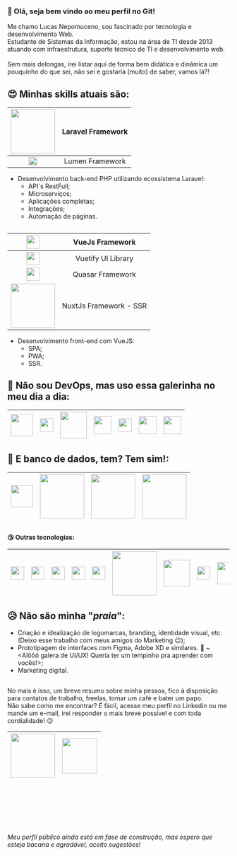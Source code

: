 ###  👋 Olá, seja bem vindo ao meu perfil no Git!

Me chamo Lucas Nepomuceno, sou fascinado por tecnologia e desenvolvimento Web.<br/>
Estudante de Sistemas da Informação, estou na área de TI desde 2013 atuando com infraestrutura, suporte técnico de TI e desenvolvimento web.<br/><br/>
Sem mais delongas, irei listar aqui de forma bem didática e dinâmica um pouquinho do que sei, não sei e gostaria (muito) de saber, vamos lá?!

## :heart_eyes: Minhas skills atuais são:
| <img src="https://raw.githubusercontent.com/laravel/art/master/logo-lockup/5%20SVG/2%20CMYK/1%20Full%20Color/laravel-logolockup-cmyk-red.svg" width="100">  |  Laravel Framework  |
| :---:  | :---:  |
| <img src="https://cdn.worldvectorlogo.com/logos/lumen-1.svg" width="20">  |  Lumen Framework  |
 - Desenvolvimento back-end PHP utilizando ecossistema Laravel:
    - API\`s RestFull;
    - Microserviços;
    - Aplicações completas;
    - Integrações;
    - Automação de páginas.
 ##

| <img src="https://vuejs.org/images/logo.png" width="30">  |  VueJs Framework  |
| :---:  | :---:  |
| <img src="https://cdn.vuetifyjs.com/docs/images/frameworks/vuetify.svg" width="30">  |  Vuetify UI Library  |
| <img src="https://cdn.quasar.dev/logo/svg/quasar-logo.svg" width="30">  |  Quasar Framework  |
| <img src="https://nuxtjs.org/logos/nuxtjs-typo.svg" width="100">  |  NuxtJs Framework - SSR  |
 - Desenvolvimento front-end com VueJS:
    - SPA;
    - PWA;
    - SSR.
 ##
## :whale: Não sou DevOps, mas uso essa galerinha no meu dia a dia:
| <img src="https://cdn.worldvectorlogo.com/logos/docker.svg" width="50">  |  <img src="https://upload.wikimedia.org/wikipedia/commons/7/7e/Apache_Feather_Logo.svg" width="30">  |  <img src="https://cdn.worldvectorlogo.com/logos/nginx.svg" width="60">  | <img src="https://cdn.worldvectorlogo.com/logos/ubuntu-4.svg" width="40"> | <img src="https://cdn.worldvectorlogo.com/logos/microsoft-windows-22.svg" width="30"> | <img src="https://cdn.worldvectorlogo.com/logos/debian-2.svg" width="40"> | <img src="https://cdn.worldvectorlogo.com/logos/redis.svg" width="40"> |
| :---:  | :---:  | :---:  | :---:  | :---:  | :---:  | :---:  |
##
## :floppy_disk: E banco de dados, tem? Tem sim!:
| <img src="https://cdn.worldvectorlogo.com/logos/postgresql.svg" width="50"> | <img src="https://mariadb.org/wp-content/themes/twentynineteen-child/icons/mariadb_org_rgb_h.svg" width="100">  |  <img src="https://cdn.worldvectorlogo.com/logos/mysql.svg" width="100">  |  <img src="https://cdn.worldvectorlogo.com/logos/microsoft-sql-server.svg" width="100">  | 
| :---:  | :---:  | :---:  | :---:  |
##
#### :kissing_heart: Outras tecnologias:
| <img src="https://cdn.worldvectorlogo.com/logos/javascript.svg" width="30">  |  <img src="https://cdn.worldvectorlogo.com/logos/typescript.svg" width="30">  |  <img src="https://cdn.worldvectorlogo.com/logos/html-5.svg" width="30">  | <img src="https://cdn.worldvectorlogo.com/logos/css-5.svg" width="30"> | <img src="https://cdn.worldvectorlogo.com/logos/bootstrap-4.svg" width="30"> | <img src="https://cdn.syncfusion.com/content/images/company-logos/Syncfusion_Logo_Image.png" width="100"> | <img src="https://cdn.worldvectorlogo.com/logos/nodejs-1.svg" width="60"> | <img src="https://cdn.worldvectorlogo.com/logos/selenium-logo.svg" width="30"> | <img src="https://cdn.worldvectorlogo.com/logos/composer.svg" width="50"> | <img src="https://cdn.worldvectorlogo.com/logos/npm.svg" width="50"> | <img src="https://cdn.worldvectorlogo.com/logos/yarn.svg" width="40"> |
| :---:  | :---:  | :---:  | :---:  | :---:  | :---:  | :---:  | :---:  | :---:  | :---:  | :---:  |
##
## :disappointed_relieved: Não são minha "_praia_":
 - Criação e idealização de logomarcas, branding, identidade visual, etc. (Deixo esse trabalho com meus amigos do Marketing :wink:);
 - Prototipagem de interfaces com Figma, Adobe XD e similares. :loudspeaker: ~<Alôôô galera de UI/UX! Queria ter um tempinho pra aprender com vocês!>;
 - Marketing digital.
 ##
 No mais é isso, um breve resumo sobre minha pessoa, fico à disposição para contatos de trabalho, freelas, tomar um café e bater um papo.<br/>
 Não sabe como me encontrar? É fácil, acesse meu perfil no Linkedin ou me mande um e-mail, irei responder o mais breve possível e com toda cordialidade! :wink:
  
 | <a href="https://www.linkedin.com/in/lucas-da-silva-nepomuceno/" target="_blank"><img src="https://img.shields.io/badge/linkedin-%230077B5.svg?&style=for-the-badge&logo=linkedin&logoColor=white" width="100"></a>  |  <a href="mailto:lsn.nepomuceno@gmail.com" target="_blank"><img src="https://img.shields.io/badge/gmail-D14836?&style=for-the-badge&logo=gmail&logoColor=white" width="80"></a>  |
| :---:  | :---:  |

<br/><br/><br/><br/><br/>
###### *Meu perfil público ainda está em fase de construção, mas espero que esteja bacana e agradável, aceito sugestões!*
